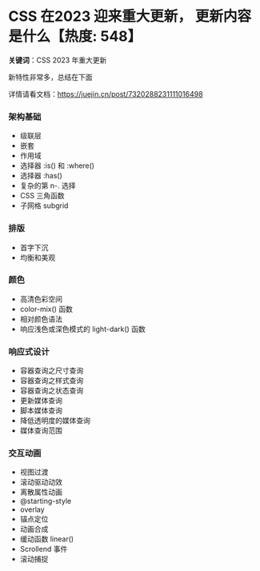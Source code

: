 # CSS 在2023 迎来重大更新， 更新内容是什么【热度: 548】

**关键词**：CSS 2023 年重大更新

新特性非常多，总结在下面

详情请看文档：https://juejin.cn/post/7320288231111016498

### 架构基础

- 级联层
- 嵌套
- 作用域
- 选择器 :is() 和 :where()
- 选择器 :has()
- 复杂的第 n-. 选择
- CSS 三角函数
- 子网格 subgrid

### 排版

- 首字下沉
- 均衡和美观

### 颜色

- 高清色彩空间
- color-mix() 函数
- 相对颜色语法
- 响应浅色或深色模式的 light-dark() 函数

### 响应式设计

- 容器查询之尺寸查询
- 容器查询之样式查询
- 容器查询之状态查询
- 更新媒体查询
- 脚本媒体查询
- 降低透明度的媒体查询
- 媒体查询范围

### 交互动画

- 视图过渡
- 滚动驱动动效
- 离散属性动画
- @starting-style
- overlay
- 锚点定位
- 动画合成
- 缓动函数 linear()
- Scrollend 事件
- 滚动捕捉